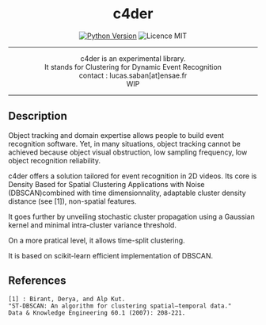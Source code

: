 <h1 align=center> <b>c4der</b> </h1>

<p align="center">
<a href="https://www.python.org/downloads/release/python-3100/" 
target="_blank"><img src="https://img.shields.io/badge/python-3.10-blue.svg" alt="Python Version" /></a>
<img src="https://img.shields.io/github/license/g0bel1n/TinyAutoML?style=flat-square" alt="Licence MIT" />
</p>

---

<p align="center">
c4der is an experimental library. <br/>
It stands for Clustering for Dynamic Event Recognition<br/>
contact : lucas.saban[at]ensae.fr<br/>
WIP
</p>

---

## Description

Object tracking and domain expertise allows people to build event recognition software. Yet, in many situations, object tracking cannot be achieved because object visual obstruction, low sampling frequency, low object recognition reliability. 

c4der offers a solution tailored for event recognition in 2D videos. 
Its core is Density Based for Spatial Clustering Applications with Noise (DBSCAN)combined with time dimensionnality, adaptable cluster density distance (see [1]), non-spatial features. 

It goes further by unveiling stochastic cluster propagation using a Gaussian kernel and minimal intra-cluster variance threshold. 

On a more pratical level, it allows time-split clustering.

It is based on scikit-learn efficient implementation of DBSCAN.

## References

    [1] : Birant, Derya, and Alp Kut. 
    "ST-DBSCAN: An algorithm for clustering spatial–temporal data." 
    Data & Knowledge Engineering 60.1 (2007): 208-221.
